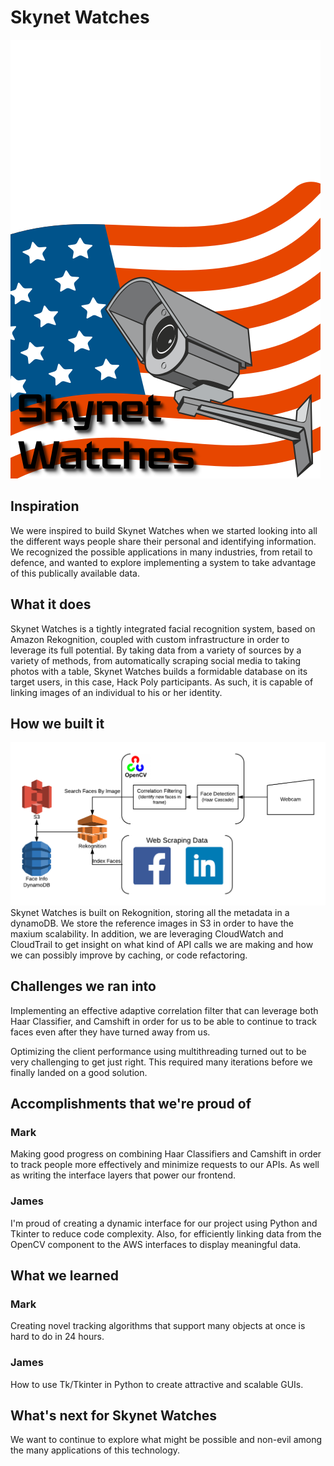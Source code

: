 # Skynet Watches
![Logo](Logo.png)

## Inspiration
We were inspired to build Skynet Watches when we started looking into all the different ways people share their personal and identifying information. We recognized the possible applications in many industries, from retail to defence, and wanted to explore implementing a system to take advantage of this publically available data.

## What it does
Skynet Watches is a tightly integrated facial recognition system, based on Amazon Rekognition, coupled with custom infrastructure in order to leverage its full potential. By taking data from a variety of sources by a variety of methods, from automatically scraping social media to taking photos with a table, Skynet Watches builds a formidable database on its target users, in this case, Hack Poly participants. As such, it is capable of linking images of an individual to his or her identity.

## How we built it
![Diagram](Diagram.png)
Skynet Watches is built on Rekognition, storing all the metadata in a dynamoDB. We store the reference images in S3 in order to have the maxium scalability. In addition, we are leveraging CloudWatch and CloudTrail to get insight on what kind of API calls we are making and how we can  possibly improve by caching, or code refactoring.

## Challenges we ran into
Implementing an effective adaptive correlation filter that can leverage both Haar Classifier, and Camshift in order for us to be able to continue to track faces even after they have turned away from us.

Optimizing the client performance using multithreading turned out to be very challenging to get just right. This required many iterations before we finally landed on a good solution.


## Accomplishments that we're proud of

### Mark 
Making good progress on combining Haar Classifiers and Camshift in order to track people more effectively and minimize requests to our APIs. As well as writing the interface layers that power our frontend.

### James
I'm proud of creating a dynamic interface for our project using Python and Tkinter to reduce code complexity. Also, for efficiently linking data from the OpenCV component to the AWS interfaces to display meaningful data.

## What we learned

### Mark
Creating novel tracking algorithms that support many objects at once is hard to do in 24 hours.

### James
How to use Tk/Tkinter in Python to create attractive and scalable GUIs.

## What's next for Skynet Watches
We want to continue to explore what might be possible and non-evil among the many applications of this technology.
